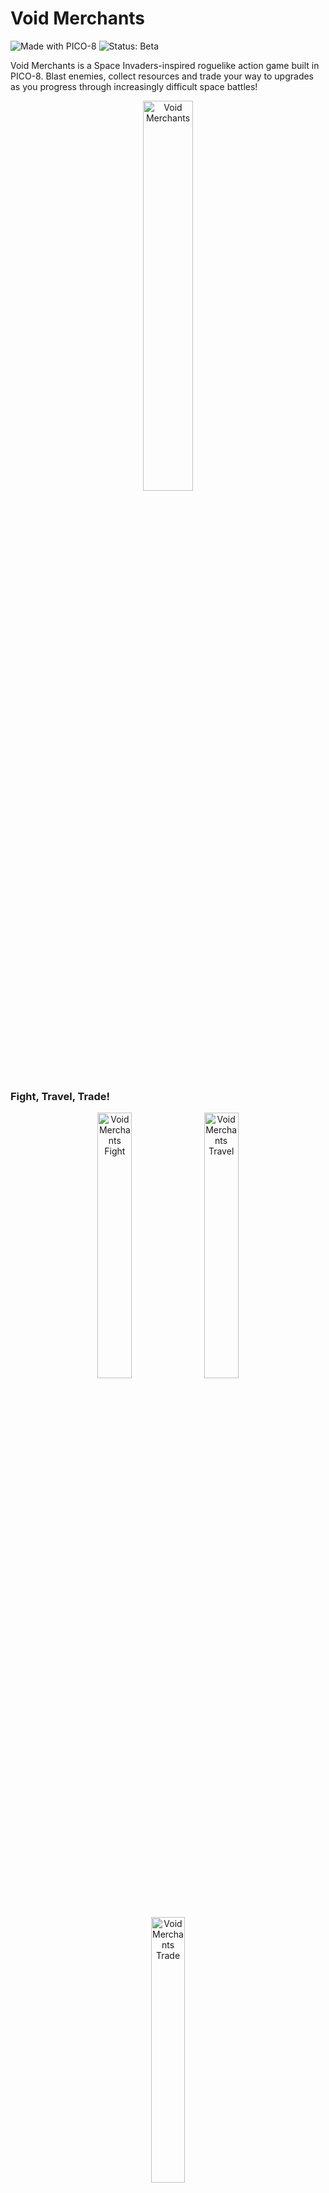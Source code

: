 # Void Merchants

![Made with PICO-8](https://img.shields.io/badge/made%20with-PICO--8-red)
![Status: Beta](https://img.shields.io/badge/status-beta%20v9.0.5-yellow)

Void Merchants is a Space Invaders-inspired roguelike action game built in PICO-8. Blast enemies, collect resources and trade your way to upgrades as you progress through increasingly difficult space battles!

<p align="center">
    <img src="https://github.com/Scatenix/Void-Merchants/blob/main/resources/README/void-merchants.png" alt="Void Merchants" width="40%" />
</p>

### Fight, Travel, Trade!

<p align="center">
    <img src="https://github.com/Scatenix/Void-Merchants/blob/main/resources/README/void-merchants_fight.gif" alt="Void Merchants Fight" width="33%" />
    <img src="https://github.com/Scatenix/Void-Merchants/blob/main/resources/README/void-merchants_trade.gif" alt="Void Merchants Travel" width="33%" />
    <img src="https://github.com/Scatenix/Void-Merchants/blob/main/resources/README/void-merchants_travel.gif" alt="Void Merchants Trade" width="33%" />
</p>

Play the web version now! [Void Merchants](https://scatenix.github.io/Void-Merchants/)

## Controls

- ↑ ↓ ← → : Move your ship and cursor while trading
- X, V : Shoot (Can be held down)
- Y, C : Interact (talk to NPCs or perform trades)
- Create save games at each visit to the trader by hitting X or V
- Load them again at the title screen by hitting Y or C

Can also be played with a controller! Tested with an Xbox controller - others may work too.

The buttons shown on screen are meant for the Playstation controller layout,
meaning that the X-button in-game is actually not the X-button on a Xbox controller. 

The controls can be adjusted in the PICO-8 settings (pause button located next to the bottom-right corner).

Make sure to check the manual for more information about the game. Can be found on the release section!

## State of the Game

The game is currently in the balancing and testing phase.

All planned features have been implemented, except for a final boss fight, which was not possible, due to a code length restriction from PICO-8.

The game offers:
- A title screen with the possibility to load the last save
- Space fights from level 1 to 20
- Trading
- Upgrading the player ship and drone
- Collecting resources, dropped from the enemy ships
- Travel cutscenes between the battles
- Saving, which can be done whilst trading
- Brief conversations with the trader and a mysterious being

Balancing is still in progress. I find the game to be quite hard on the later levels.

## Tech Stack

- Lua (PICO-8 dialect)
- The PICO-8 fantasy console
- Bash (For splitting and merging the cartridge files for easier development and readability)

## What is PICO-8?

PICO-8 is a fantasy console made by Lexaloffle Games for making, sharing and playing tiny games and other computer programs.

The hardware is intentionally very limited - it only has 2 MiB of RAM.

You can read more about it on the official FAQ: https://www.lexaloffle.com/pico-8.php?page=faq.

## Structure

- `root` directory - Contains the actual playable cartridge file `void-merchants.p8` as well as scripts to split and merge this cartridge.
- `game` - Contains individual PICO-8 code files for easier readability. Generated by the `split.sh` script and can be merged back to a playable cartridge with the `merge.sh` script.
- `docs` - Contains an exported version of the game to HTML and JavaScript to be played without the actual PICO-8 console. This is an official feature of PICO-8.

## Running the Game

Play the web version - [Void Merchants](https://scatenix.github.io/Void-Merchants/)

Note: The default sound volume can be a bit loud. I recommend lowering your browser's volume before starting.

The sound volume can be adjusted in the settings (pause button next to the bottom-right corner).

---

Or play it directly on the PICO-8 fantasy console by downloading this png and loading it into PICO-8:

<img src="https://github.com/Scatenix/Void-Merchants/blob/main/resources/cart/void-merchants.p8.png" alt="Void Merchants Game Cartridge" />

How to do this:
- Either open PICO-8 and drag and drop `void-merchants.p8.png` into the window (Alt+Enter to toggle fullscreen)
    - (Windows only) Or drag and drop `void-merchants.p8.png` onto the PICO-8.exe
- To save it permanently into your carts, type `save void-merchants`
    - To play the game later again, type `load void-merchants`
- To start the game, type `run` or hit ctrl+r

The game is not yet on the official splore game explorer.

## About the Performance

Because PICO-8 is using a virtualized CPU that is running at about 8 MHz, the game should run on pretty much every system.

- No more than 300 KiB RAM is being used in all scenarios I have tested
- For 20 enemies at level 20 (highest level) on one screen: rarely more than 0.3 CPUs of the virtualized PICO-8 Processor (a score of > 1.0 = game slowdown)
    - One wave can have a maximum of 9 enemies spawned at a time. A second wave will be spawned after some time. No more than 2 waves at the same time are possible
- All off-screen elements are mostly deleted or at least deactivated to avoid heavy calculations or useless rendering
    - Exception: Enemies that spawn behind other enemies will be fully calculated and rendered as an arrow at the right screen edge

Currently only less than 10 of 8192 tokens are left for the game code. There shouldn't really be any unused code, since I had to make sure there is nothing unnecessary to stay in this limit. This even includes comments.

## Known Bugs

- Major: Game balancing needs to be tested!
    - Storage is too high. Player should think about if it's worth to pick up low priced items
        - The cargo drones are pretty much useless. But they should atleast in the early game be very useful
        - Perhaps set the ships storage to only +1 per level and a base of 4
        - I think the individual shots of the enemies deal to much damage on higher levels
        - Gets super hard from level 15
    - Perhaps make damage upgrades give 2 more damage after the 5th upgrade
- ? Major: Game save should be destroyed after loading to avoid loading the game over and over again
    - And saving should quit to title screen. Else this isn't a true roguelike
    - I might leave it like this, just to make it easier
- Minor: It is not always shown at which level the player is upon entering battle
- Minor: Had an instance of my drone dying without the drone_shield being destroyed first. This should not happen
- Minor: Down-scaled planets look terrible
    - I don't think this is possible without overly complex solutions
- Minor: Sounds or music sometimes skips
    - Unavoidable at the moment because of only 4 sound channels. Game design would need to improve here
- Minor: If I had the code space, I would implement a manual entry in the pause menu

## License

All rights reserved.

Copyright (c) 2025 Scatenix (https://github.com/Scatenix)

This software, including the game and all assets, is provided for personal use only.
You may download and play the game, but you may not copy, modify, distribute,
or use it for any other purpose without the express written permission of the copyright holder.

The software is provided "as is", without warranty of any kind, express or
implied, including but not limited to the warranties of merchantability,
fitness for a particular purpose and noninfringement. In no event shall the
authors or copyright holders be liable for any claim, damages or other
liability, whether in an action of contract, tort or otherwise, arising from,
out of or in connection with the software or the use or other dealings in
the software.

